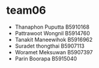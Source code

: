 # team06

* Thanaphon Puputta B5910168
* Pattrawoot Wongnil B5914760
* Tanakit Maneewihok B5916962
* Suradet  thongthai B5907113
* Woramet Meksuwan B5907397
* Parin Boorapa B5915040
